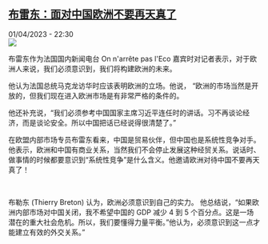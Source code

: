 <!--1680381902000-->
[布雷东：面对中国欧洲不要再天真了](https://www.rfi.fr/cn/%E6%B3%95%E5%9B%BD/20230401-%E5%B8%83%E9%9B%B7%E4%B8%9C-%E9%9D%A2%E5%AF%B9%E4%B8%AD%E5%9B%BD%E6%AC%A7%E6%B4%B2%E4%B8%8D%E8%A6%81%E5%86%8D%E5%A4%A9%E7%9C%9F%E4%BA%86)
------

<div>01/04/2023 - 22:30</div><img src="https://s.rfi.fr/media/display/0db1b400-d0cc-11ed-9222-005056a90284/w:1280/p:16x9/beymedias.brightspotcdn-3.png"><p><strong></strong></p><div><p>布雷东作为法国国内新闻电台 On n'arrête pas l'Eco 嘉宾时对记者表示，对于欧洲人来说，我们必须意识到，我们将构建欧洲的未来。</p><p>他认为法国总统马克龙访华时应该表明欧洲的立场。他说， “欧洲的市场当然是开放的，但我们现在进入欧洲市场是有非常严格的条件的。</p><p>他还补充说，“我们必须参考中国国家主席习近平连任时的讲话。习不再谈论经济，而是谈论安全。所以中国把话已经说得很清楚了。”</p><p>在欧盟内部市场专员布雷东看来，中国是贸易伙伴，但中国也是系统性竞争对手。他表示，欧洲和中国有商业关系，当然我们不会停止发展这种经贸关系。说话时、做事情的时候都要意识到“系统性竞争”是什么含义。他邀请欧洲对待中国不要再天真了！</p><p> </p><p>布勒东 (Thierry Breton) 认为，欧洲必须意识到自己的实力。 他总结说，“如果欧洲内部市场对中国关闭，我不希望中国的 GDP 减少 4 到 5 个百分点。这是一场潜在的重大社会危机。所以，我们要懂得力量平衡。”他认为，必须意识到这一点才能建立有效的外交关系。”</p><div data-selfpromo-newsletter></div><div data-selfpromo-app></div></div>
